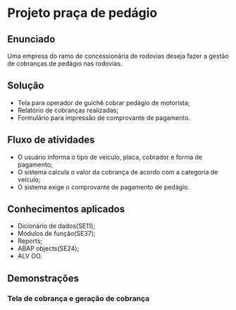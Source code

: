 # Projeto praça de pedágio

## Enunciado
Uma empresa do ramo de concessionária de rodovias deseja fazer a gestão de cobranças de pedágio nas rodovias.

## Solução
- Tela para operador de guichê cobrar pedágio de motorista;
- Relatório de cobranças realizadas;
- Formulário para impressão de comprovante de pagamento.

## Fluxo de atividades
- O usuário informa o tipo de veículo, placa, cobrador e forma de pagamento;
- O sistema calcula o valor da cobrança de acordo com a categoria de veículo;
- O sistema exige o comprovante de pagamento de pedágio.

## Conhecimentos aplicados
- Dicionário de dados(SE11);
- Módulos de função(SE37);
- Reports;
- ABAP objects(SE24);
- ALV OO.

## Demonstrações
### Tela de cobrança e geração de cobrança

